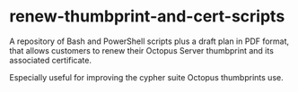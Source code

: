 # renew-thumbprint-and-cert-scripts
A repository of Bash and PowerShell scripts plus a draft plan in PDF format, that allows customers to renew their Octopus Server thumbprint and its associated certificate.

Especially useful for improving the cypher suite Octopus thumbprints use.

